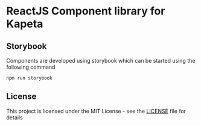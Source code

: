 # ReactJS Component library for Kapeta

## Storybook

Components are developed using storybook which can be started using the following command

```
npm run storybook
```

## License

This project is licensed under the MIT License - see the [LICENSE](LICENSE) file for details
